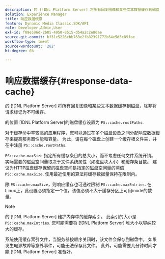 ```yaml
---
description: 的 [!DNL Platform Server] 将所有回复图像和某些文本数据缓存到磁盘，除非将请求标记为不可缓存。
solution: Experience Manager
title: 响应数据缓存
feature: Dynamic Media Classic,SDK/API
role: Developer,Admin,User
exl-id: f09e596d-2b85-4950-8515-d54a2c2e86ae
source-git-commit: bf31e5226cbb763e2fb82391772b64e5d5c89fae
workflow-type: tm+mt
source-wordcount: '282'
ht-degree: 0%

---
```


# 响应数据缓存{#response-data-cache}

的 [!DNL Platform Server] 将所有回复图像和某些文本数据缓存到磁盘，除非将请求标记为不可缓存。

的位置 [!DNL Platform Server]的磁盘缓存设置为 `PS::cache.rootPaths`.

对于缓存命中率较高的应用程序，您可以通过在多个磁盘设备之间分配响应数据缓存来提高服务器性能和容量。 为此，请在每个磁盘上创建一个缓存根文件夹，并在中注册 `PS::cache.rootPaths`.

`PS::cache.maxSize` 指定所有缓存条目的总大小，而不考虑任何文件系统开销。 实际需要的磁盘空间量取决于文件系统属性（如磁盘块大小）和缓存条目数。 建议为HTTP磁盘缓存保留的磁盘空间是指定的磁盘空间量的两倍 `PS::cache.maxSize`. 使用最近使用的算法将缓存数据量保持在限制内。

除 `PS::cache.maxSize`，则响应缓存也可通过限制 `PS::cache.maxEntries`. 在Linux上，此设置必须指定一个值，该值必须不大于缓存分区上可用inode的数量。

>[!NOTE]
>
>的 [!DNL Platform Server] 维护内存中的缓存索引。 此索引的大小是 `PS::cache.maxEntries`. 您可能需要将 [!DNL Platform Server] 堆大小以容纳较大的缓存。

系统使用缓存索引文件，当服务器按顺序关闭时，该文件会保存到磁盘中。 如果发生电源故障等意外事件，可能无法保存此文件。 此外，可能需要几分钟时间才能 [!DNL Platform Server] 准备好。

